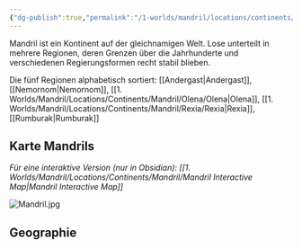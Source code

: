 ```yaml
---
{"dg-publish":true,"permalink":"/1-worlds/mandril/locations/continents/mandril/mandril/"}
---
```



Mandril ist ein Kontinent auf der gleichnamigen Welt. Lose unterteilt in mehrere Regionen, deren Grenzen über die Jahrhunderte und verschiedenen Regierungsformen recht stabil blieben.

Die fünf Regionen alphabetisch sortiert:
[[Andergast\|Andergast]], [[Nemornom\|Nemornom]], [[1. Worlds/Mandril/Locations/Continents/Mandril/Olena/Olena\|Olena]], [[1. Worlds/Mandril/Locations/Continents/Mandril/Rexia/Rexia\|Rexia]], [[Rumburak\|Rumburak]]

## Karte Mandrils
*Für eine interaktive Version (nur in Obsidian): [[1. Worlds/Mandril/Locations/Continents/Mandril/Mandril Interactive Map\|Mandril Interactive Map]]*

![Mandril.jpg](/img/user/z_Attachments/Mandril.jpg)

## Geographie

